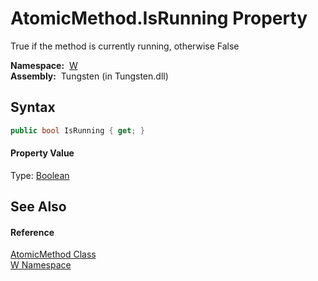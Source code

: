 AtomicMethod.IsRunning Property
===============================
   True if the method is currently running, otherwise False

  **Namespace:**  [W][1]  
  **Assembly:**  Tungsten (in Tungsten.dll)

Syntax
------

```csharp
public bool IsRunning { get; }
```

#### Property Value
Type: [Boolean][2]

See Also
--------

#### Reference
[AtomicMethod Class][3]  
[W Namespace][1]  

[1]: ../README.md
[2]: http://msdn.microsoft.com/en-us/library/a28wyd50
[3]: README.md